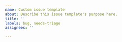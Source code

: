 ```yaml
---
name: Custom issue template
about: Describe this issue template's purpose here.
title: ''
labels: bug, needs-triage
assignees: ''

---
```



